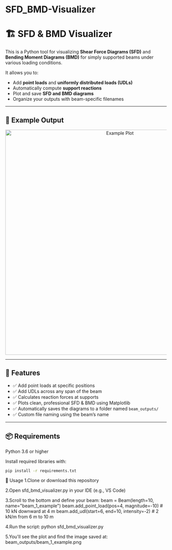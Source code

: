 # SFD_BMD-Visualizer
# 🏗️ SFD & BMD Visualizer

This is a Python tool for visualizing **Shear Force Diagrams (SFD)** and **Bending Moment Diagrams (BMD)** for simply supported beams under various loading conditions.

It allows you to:
- Add **point loads** and **uniformly distributed loads (UDLs)**
- Automatically compute **support reactions**
- Plot and save **SFD and BMD diagrams**
- Organize your outputs with beam-specific filenames

---

## 📸 Example Output

<p align="center">
  <img src="SFD_BMD Visualizer\Beam A.png" alt="Example Plot" width="700">
</p>

---

## 🧰 Features

- ✅ Add point loads at specific positions
- ✅ Add UDLs across any span of the beam
- ✅ Calculates reaction forces at supports
- ✅ Plots clean, professional SFD & BMD using Matplotlib
- ✅ Automatically saves the diagrams to a folder named `beam_outputs/`
- ✅ Custom file naming using the beam’s name

---

## 📦 Requirements

Python 3.6 or higher

Install required libraries with:
```bash
pip install -r requirements.txt
```

🚀 Usage
1.Clone or download this repository

2.Open sfd_bmd_visualizer.py in your IDE (e.g., VS Code)

3.Scroll to the bottom and define your beam:
  beam = Beam(length=10, name="beam_1_example")
  beam.add_point_load(pos=4, magnitude=-10)      # 10 kN downward at 4 m
  beam.add_udl(start=6, end=10, intensity=-2)    # 2 kN/m from 6 m to 10 m

4.Run the script:
  python sfd_bmd_visualizer.py
  
5.You'll see the plot and find the image saved at:
  beam_outputs/beam_1_example.png

